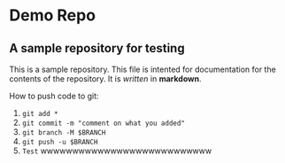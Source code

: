 # Demo Repo

## A sample repository for testing

This is a sample repository. This file is intented for documentation for the contents of the repository.
It is *written* in **markdown**.

How to push code to git:

1. `git add *`
2. `git commit -m "comment on what you added"`
3. `git branch -M $BRANCH`
4. `git push -u $BRANCH`
5. `Test`
wwwwwwwwwwwwwwwwwwwwwwwwwww
